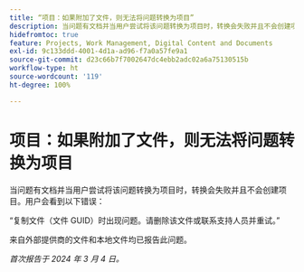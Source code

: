 ```yaml
---
title: “项目：如果附加了文件，则无法将问题转换为项目”
description: 当问题有文档并当用户尝试将该问题转换为项目时，转换会失败并且不会创建项目。用户会看到一个错误。
hidefromtoc: true
feature: Projects, Work Management, Digital Content and Documents
exl-id: 9c133ddd-4001-4d1a-ad96-f7a0a57fe9a1
source-git-commit: d23c66b7f7002647dc4ebb2adc02a6a75130515b
workflow-type: ht
source-wordcount: '119'
ht-degree: 100%

---
```


# 项目：如果附加了文件，则无法将问题转换为项目

<!--

>[!NOTE]
>
>This issue was fixed on May 23, 2024.

-->

当问题有文档并当用户尝试将该问题转换为项目时，转换会失败并且不会创建项目。用户会看到以下错误：

“复制文件（文件 GUID）时出现问题。请删除该文件或联系支持人员并重试。”

来自外部提供商的文件和本地文件均已报告此问题。

_首次报告于 2024 年 3 月 4 日。_
